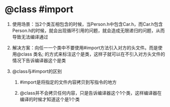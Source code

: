 # @class \#import

1. 使用场景：当2个类互相包含的时候，当Person.h中包含Car.h，而Car.h包含Person.h的时候，就会出现循环引用的问题，就会造成无限递归的问题，从而导致无法编译通过
2. 解决方案：向任一一个类中不要使用\#import方法引入对方的头文件。而是使用@class 类名; 的方式来标注这个是类，这样子就可以在不引入对方头文件的情况下告诉编译器这个是类

3. @class与\#import的区别

   1. \#import是将指定的文件内容拷贝到写指令的地方

   2. @class并不会拷贝任何内容，只是告诉编译器这个1个类，这样编译器在编译的时候才知道这个是1个类









